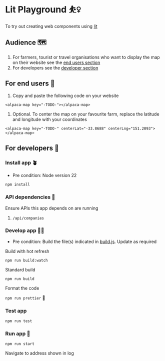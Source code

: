 # Lit Playground ⛹️‍♀️

To try out creating web components using [lit](https://lit.dev/)

## Audience 🗺️

1. For farmers, tourist or travel organisations who want to display the map on their website see the [end users section](#for-end-users)
1. For developers see the [developer section](#for-developers)

## For end users 🪩

1. Copy and paste the following code on your website

`<alpaca-map key="-TODO-"></alpaca-map>`

1. Optional. To center the map on your favourite farm, replace the latitude and longitude with your coordinates

`<alpaca-map key="-TODO-" centerLat="-33.8688" centerLng="151.2093"></alpaca-map>`

## For developers 🤖

### Install app 🪴

- Pre condition: Node version 22

`npm install`

### API dependencies 🔗

Ensure APIs this app depends on are running

1. `/api/companies`

### Develop app 👷‍♀️

- Pre condition: Build the file(s) indicated in [build.js](build.js). Update as required

Build with hot refresh

`npm run build:watch`

Standard build

`npm run build`

Format the code

`npm run prettier`
🧪

### Test app

`npm run test`

### Run app 🚀

`npm run start`

Navigate to address shown in log
